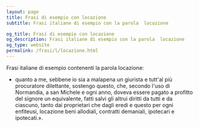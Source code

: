 ```yaml
---
layout: page
title: Frasi di esempio con locazione 
subtitle: Frasi italiane di esempio con la parola  locazione

og_title: Frasi di esempio con locazione 
og_description: Frasi italiane di esempio con la parola  locazione
og_type: website
permalink: /frasi/l/locazione.html
---
```


Frasi italiane di esempio contenenti la parola locazione:


- quanto a me, sebbene io sia a malapena un giurista e tutt'al più procuratore dilettante, sostengo questo, che, secondo l'uso di Normandia, a san Michele e ogni anno, doveva essere pagato a profitto del signore un equivalente, fatti salvi gli altrui diritti da tutti e da ciascuno, tanto dai proprietari che dagli eredi e questo per ogni enfiteusi, locazione beni allodiali, contratti demaniali, ipotecari e ipotecati.».

